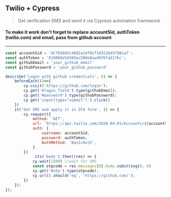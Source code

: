 Twilio + Cypress
--
> Get verification SMS and send it via Cypress automation framework


#### To make it work don't forget to replace accountSid, authToken (twilio.com) and email, pass from github account

-----


```js
const accountSid = 'AC793683c4982a14f01714321bd3f90ca7';
const authToken = '819068e54369ac58bb8aad976fa517bc';
const githubEmail = 'your_github_email'
const githubPassword = 'your_github_password'

describe('Login with github credentials', () => {
    beforeEach(()=>{
        cy.visit('https://github.com/login');
        cy.get('#login_field').type(githubEmail);
        cy.get('#password').type(githubPassword);
        cy.get('input[type="submit"]').click()
    })
    it('Get SMS and apply it in 2FA form', () => {
        cy.request({
            method: 'GET',
            url: `https://api.twilio.com/2010-04-01/Accounts/${accountSid}/Messages.json`,
            auth: {
                username: accountSid,
                password: authToken,
                AuthMethod: 'BasicAuth',
            }
        })
            .its('body').then((res) => {
            cy.wait(1500) //wait for SMS
            const otpcode = res.messages[0].body.substring(0, 6)
            cy.get('#otp').type(otpcode);
            cy.url().should('eq', 'https://github.com/');
        })
    });
});
```

